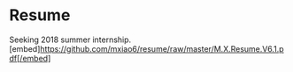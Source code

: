 # Resume
Seeking 2018 summer internship.
[embed]https://github.com/mxiao6/resume/raw/master/M.X.Resume.V6.1.pdf[/embed]